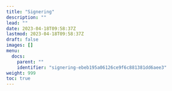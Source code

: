 ```yaml
---
title: "Signering"
description: ""
lead: ""
date: 2023-04-18T09:58:37Z
lastmod: 2023-04-18T09:58:37Z
draft: false
images: []
menu:
  docs:
    parent: ""
    identifier: "signering-ebeb195a06126ce9f6c881381dd6aee3"
weight: 999
toc: true
---
```

